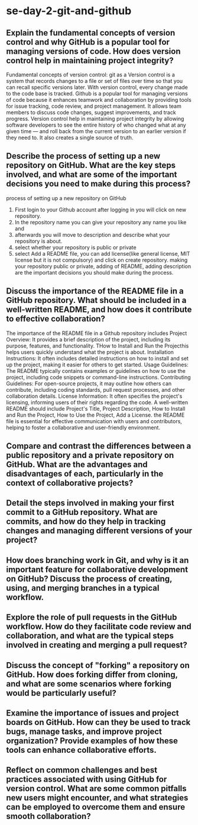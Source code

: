 # se-day-2-git-and-github
## Explain the fundamental concepts of version control and why GitHub is a popular tool for managing versions of code. How does version control help in maintaining project integrity?
Fundamental concepts of version control: git as a Version control is a system that records changes to a file or set of files over time so that you can recall specific versions later. With version control, every change made to the code base is tracked. Github is a popular tool for managing versions of code because it enhances teamwork and collaboration by providing tools for issue tracking, code review, and project management. It allows team members to discuss code changes, suggest improvements, and track progress. Version control help in maintaining project integrity by allowing software developers to see the entire history of who changed what at any given time — and roll back from the current version to an earlier version if they need to. It also creates a single source of truth.
## Describe the process of setting up a new repository on GitHub. What are the key steps involved, and what are some of the important decisions you need to make during this process?
 process of setting up a new repository on GitHub
 1. First login to your Github account after logging in you will click on new repository.
 2. In the repository name you can give your repository any name you like and
 3. afterwards you will move to description and describe what your repository is about.
 4. select whether your repository is public or private
 5. select Add a README file, you can add license(like general license, MIT license but it is not compulsory) and click on create repository.
    making your repository public or private, adding of README, adding description are the important decisions you should make during the process.
## Discuss the importance of the README file in a GitHub repository. What should be included in a well-written README, and how does it contribute to effective collaboration?
 The importance of the README file in a Github repository includes Project Overview: It provides a brief description of the project, including its purpose, features, and functionality. THow to Install and Run the Projecthis helps users quickly understand what the project is about.
Installation Instructions: It often includes detailed instructions on how to install and set up the project, making it easier for others to get started.
Usage Guidelines: The README typically contains examples or guidelines on how to use the project, including code snippets or command-line instructions.
Contributing Guidelines: For open-source projects, it may outline how others can contribute, including coding standards, pull request processes, and other collaboration details.
License Information: It often specifies the project's licensing, informing users of their rights regarding the code.
A well-written README should include Project's Title, Project Description, How to Install and Run the Project, How to Use the Project, Add a License. the README file is essential for effective communication with users and contributors, helping to foster a collaborative and user-friendly environment.
## Compare and contrast the differences between a public repository and a private repository on GitHub. What are the advantages and disadvantages of each, particularly in the context of collaborative projects?

## Detail the steps involved in making your first commit to a GitHub repository. What are commits, and how do they help in tracking changes and managing different versions of your project?

## How does branching work in Git, and why is it an important feature for collaborative development on GitHub? Discuss the process of creating, using, and merging branches in a typical workflow.

## Explore the role of pull requests in the GitHub workflow. How do they facilitate code review and collaboration, and what are the typical steps involved in creating and merging a pull request?

## Discuss the concept of "forking" a repository on GitHub. How does forking differ from cloning, and what are some scenarios where forking would be particularly useful?

## Examine the importance of issues and project boards on GitHub. How can they be used to track bugs, manage tasks, and improve project organization? Provide examples of how these tools can enhance collaborative efforts.

## Reflect on common challenges and best practices associated with using GitHub for version control. What are some common pitfalls new users might encounter, and what strategies can be employed to overcome them and ensure smooth collaboration?
